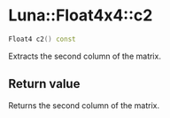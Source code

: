 # Luna::Float4x4::c2

```c++
Float4 c2() const
```

Extracts the second column of the matrix. 



## Return value
Returns the second column of the matrix. 

